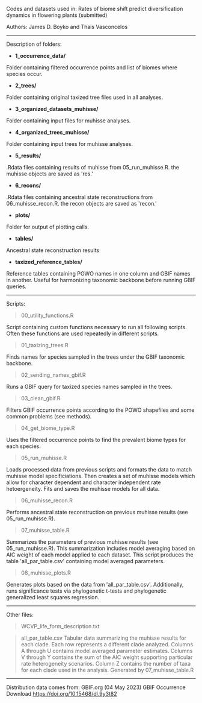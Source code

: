Codes and datasets used in: Rates of biome shift predict diversification dynamics in flowering plants (submitted)

Authors:
James D. Boyko and Thais Vasconcelos


----
Description of folders: 
 
- **1_occurrence_data/** 
  
Folder containing filtered occurrence points and list of biomes where species occur. 


- **2_trees/** 
 
Folder containing original taxized tree files used in all analyses. 

- **3_organized_datasets_muhisse/** 
  
Folder containing input files for muhisse analyses.


- **4_organized_trees_muhisse/**

Folder containing input trees for muhisse analyses.

- **5_results/** 
  
.Rdata files containing results of muhisse from 05_run_muhisse.R. the muhisse objects are saved as 'res.'

- **6_recons/**
  
.Rdata files containing ancestral state reconstructions from 06_muhisse_recon.R. the recon objects are saved as 'recon.'

- **plots/**

 Folder for output of plotting calls.

- **tables/**
  
Ancestral state reconstruction results

- **taxized_reference_tables/**

Reference tables containing POWO names in one column and GBIF names in another. Useful for harmonizing taxonomic backbone before running GBIF queries.
 

----
Scripts:

> 00_utility_functions.R
  
Script containing custom functions necessary to run all following scripts. Often these functions are used repeatedly in different scripts.


> 01_taxizing_trees.R

Finds names for species sampled in the trees under the GBIF taxonomic backbone. 

> 02_sending_names_gbif.R
  
Runs a GBIF query for taxized species names sampled in the trees.

> 03_clean_gbif.R

Filters GBIF occurrence points according to the POWO shapefiles and some common problems (see methods).

> 04_get_biome_type.R
  
Uses the filtered occurrence points to find the prevalent biome types for each species.

> 05_run_muhisse.R
  
Loads processed data from previous scripts and formats the data to match muhisse model specificiations. Then creates a set of muhisse models which allow for character dependent and character independent rate hetoergeneity. Fits and saves the muhisse models for all data.

> 06_muhisse_recon.R
  
Performs ancestral state reconstruction on previous muhisse results (see 05_run_muhisse.R).
  
> 07_muhisse_table.R
  
Summarizes the parameters of previous muhisse results (see 05_run_muhisse.R). This summarization includes model averaging based on AIC weight of each model applied to each dataset. This script produces the table 'all_par_table.csv' containing model averaged parameters. 

> 08_muhisse_plots.R
  
Generates plots based on the data from 'all_par_table.csv'. Additionally, runs significance tests via phylogenetic t-tests and phylogenetic generalized least squares regression. 


----
Other files:

> WCVP_life_form_description.txt

> all_par_table.csv
Tabular data summarizing the muhisse results for each clade. Each row represents a different clade analyzed. Columns A through U contains model averaged parameter estimates. Columns V through Y contains the sum of the AIC weight supporting particular rate heterogeneity scenarios. Column Z contains the number of taxa for each clade used in the analysis. Generated by 07_muhisse_table.R

----
Distribution data comes from:
GBIF.org (04 May 2023) GBIF Occurrence Download https://doi.org/10.15468/dl.9y3t82


